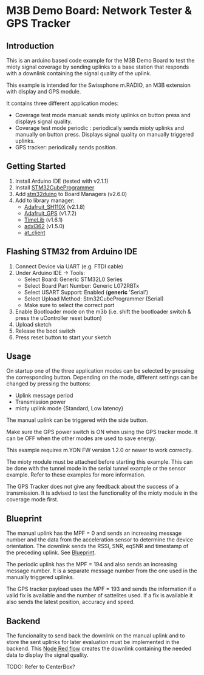 # M3B Demo Board: Network Tester & GPS Tracker

## Introduction

This is an arduino based code example for the M3B Demo Board to test the mioty signal coverage by sending uplinks to a base station that responds with a downlink containing the signal quality of the uplink.

This example is intended for the Swissphone m.RADIO, an M3B extension with display and GPS module.

It contains three different application modes:
- Coverage test mode manual: sends mioty uplinks on button press and displays signal quality.
- Coverage test mode periodic : periodically sends mioty uplinks and manually on button press. Displays signal quality on manually triggered uplinks.
- GPS tracker: periodically sends position.

## Getting Started

1. Install Arduino IDE (tested with v2.1.1)
2. Install [STM32CubeProgrammer](https://www.st.com/en/development-tools/stm32cubeprog.html)
3. Add [stm32duino](https://github.com/stm32duino) to Board Managers (v2.6.0)
4. Add  to library manager:
     - [Adafruit_SH110X](https://github.com/adafruit/Adafruit_SH110X) (v2.1.8)
     - [Adafruit_GPS](https://github.com/adafruit/Adafruit_GPS) (v1.7.2)
     - [TimeLib](https://playground.arduino.cc/Code/Time/) (v1.6.1)
     - [adxl362](https://www.arduino.cc/reference/en/libraries/adxl362/) (v1.5.0)
     - [at_client](https://www.github.com/mioty-iot/mioty_at_client_c)

## Flashing STM32 from Arduino IDE

1. Connect Device via UART (e.g. FTDI cable)
2. Under Arduino IDE -> Tools:
    - Select Board:             Generic STM32L0 Series
    - Select Board Part Number: Generic L072RBTx
    - Select USART Support:     Enabled (**generic** 'Serial')
    - Select Upload Method:     Stm32CubeProgrammer (Serial)
    - Make sure to select the correct port
3. Enable Bootloader mode on the m3b (i.e. shift the bootloader switch & press the uController reset button)
4. Upload sketch
5. Release the boot switch
6. Press reset button to start your sketch

## Usage

On startup one of the three application modes can be selected by pressing the corresponding button.
Depending on the mode, different settings can be changed by pressing the buttons:
- Uplink message period
- Transmission power
- mioty uplink mode {Standard, Low latency}

The manual uplink can be triggered with the side button.

Make sure the GPS power switch is ON when using the GPS tracker mode. It can be OFF when the other modes are used to save energy.

This example requires m.YON FW version 1.2.0 or newer to work correctly.

The mioty module must be attached before starting this example. This can be done with the tunnel mode in the serial tunnel example or the sensor example. Refer to these examples for more information.

The GPS Tracker does not give any feedback about the success of a transmission. It is advised to test the functionality of the mioty module in the coverage mode first.

## Blueprint

The manual uplink has the MPF = 0 and sends an increasing message number and the data from the acceleration sensor to determine the device orientation.
The downlink sends the RSSI, SNR, eqSNR and timestamp of the preceding uplink.
See [Blueprint](../m3b_demo_blueprint.txt).

The periodic uplink has the MPF = 194 and also sends an increasing message number. It is a separate message number from the one used in the manually triggered uplinks.

The GPS tracker payload uses the MPF = 193 and sends the information if a valid fix is available and the number of sattelites used. If a fix is available it also sends the latest position, accuracy and speed.

## Backend

The funcionality to send back the downlink on the manual uplink and to store the sent uplinks for later evaluation must be implemented in the backend. This [Node Red flow](../node_red_flow.json) creates the downlink containing the needed data to display the signal quality.

TODO: Refer to CenterBox?
